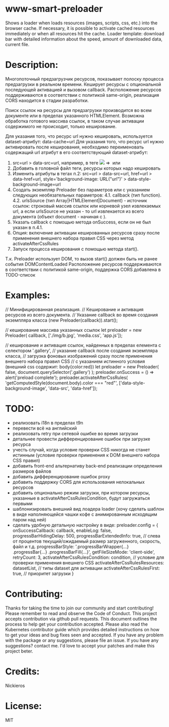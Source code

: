 # www-smart-preloader
Shows a loader when loads resources (images, scripts, css, etc.) into the browser cache. If necessary, it is possible to activate cached resources immediately or when all resources hit the cache. Loader template: download bar with detailed information about the speed, amount of downloaded data, current file.

# Description:
Многопоточный предзагрузчик ресурсов, показывает полоску процесса предзагрузки в реальном времени.
Кеширует ресурсы с опциональной последующей активацией и вызовом callback.
Расположение ресурсов поддерживаются в соответствии с политикой same-origin, реализация CORS находится в стадии разработки.

Поиск ссылок на ресурсы для предзагрузки производится во всем документе или в пределах указанного HTMLElement.
Возможна обработка готового массива ссылок, в таком случае активации содержимого не происходит, только кеширование.

Для указания того, что ресурс url нужно кешировать, используется dataset-атрибут: data-cache=url
Для указания того, что ресурс url нужно активировать после кеширования, необходимо переименовать содержащий url атрибут в его соответствующий dataset-атрибут:
1. src=url > data-src=url, например, в теге <img src=url> => <img data-src=url> или <script src=url> => <script data-src=url>
2. href=url > data-href=url, например, в теге <link href=url rel='stylesheet'> => <link data-href=url rel='stylesheet'>
3. style='background-image: URL("url")' > data-style-background-image=url

Теги с dataset-атрибутами не должны иметь соответствующие атрибуты src, href etc., поскольку это обессмыслит кеширование.
Активация ресурсов происходит автоматически из dataset-атрибутов:
1. data-src=url > src=url
2. data-href=url > href=url
3. data-style-background-image=url > htmlElement.style.backgroundImage = URL('url')
После кеширования и активации ресурсов происходит удаление dataset-атрибутов, чем можно воспользоваться, например, для создания CSS-анимации плавного проявления фона после его активации:
<pre>
div {
     opacity: 1;
     transition: background-color 1s}
div[data-src] {
     opacity: 0}</pre>
     
# Installation:
1. Скопировать файл getFilesSize.php в корневую папку (изменить путь к скрипту можно в методе _getFilesSize). Это скрипт php, который принимает массив ссылок на файлы и возвращает массив их размеров.
2. Скопировать файл Preloader.js в корневую папку
3. Можно, но необязательно копировать шаблон index.html

# Usage:
 1. Добавить в головной файл тег <script src='Preloader.js'></script>
 2. Добавить в головной файл теги, ресурсы которых надо кешировать
 3. Изменить атрибуты в тегах п.2:
    src=url > data-src=url, href=url > data-href=url, style='background-image: URL("url")' > data-style-background-image=url
 4. Создать экземпляр Preloader без параметров или с указанием следующих необязательных параметров:
 4.1. callback (тип function).
 4.2. urlsSource (тип Array<string>|HTMLElement|Document) - источник ссылок: строковый массив ссылок или корневой узел извлекаемых url, а если urlsSource не указан - то url извлекается из всего документа (объект document - начиная с <html>).
 5. Указать callback с помощью метода onSuccess, если он не был указан в п.4.1.
 6. Опция: включение активации кешированных ресурсов сразу после применения внешнего набора правил CSS через метод activateAfterCssRules
 7. Запуск процесса кеширования с помощью метода start().
 
 Т.к. Preloader использует DOM, то вызов start() должен быть не ранее события DOMContentLoaded
 Расположение ресурсов поддерживаются в соответствии с политикой same-origin, поддержка CORS добавлена в TODO-список

# Examples:
// Минифицированная реализация.
// Кеширование и активация ресурсов из всего документа.
// Указание callback во время создания экземпляра класса
(new Preloader(callback)).start();

// кеширование массива указанных ссылок
let preloader = new Preloader(
     callback,
     ['./img/b.jpg', 'media.css', 'app.js']);
     
// кеширование и активация ссылок, найденных в пределах елемента с селектором '.gallery',
// указание callback после создания экземпляра класса,
// загрузка фоновых изображений сразу после применения внешнего набора правил CSS
// с указанием истинного условия (внешний css содержит: body{color:red})
let preloader = new Preloader(
     false,
     document.querySelector('.gallery') );
preloader.onSuccess = () => alert('preload complete');
preloader.activateAfterCssRules(
     'getComputedStyle(document.body).color === "red"',
     ['data-style-background-image', 'data-src', 'data-href']);

# TODO:
- реализовать i18n в пределах t9n
- перевести всё на английский
- реализовать retry при сетевой ошибке во время загрузки
- детальнее провести дифференцирование ошибок при загрузке ресурса
- учесть случай, когда условие проверки CSS никогда не станет истинным (условие проверки применения к DOM внешнего набора CSS правил)
- добавить front-end альтернативу back-end реализации определения размеров файлов
- добавить дифференцирование ошибок proxy
- добавить поддержку CORS для использования нелокальных ресурсов
- добавить опционально режим загрузки, при котором ресурсы, указанные в activateAfterCssRulesCondition, будут загружаться первыми
- шаблонизировать внешний вид лоадера loader (хочу сделать шаблон в виде наполняющейся чашки кофе с анимированным исходящим паром над ней)
- сделать удобную детальную настройку в виде:
preloader.config = {
    onSuccessCallback: callback,
    enableLog: false,
    progressBarHidingDelay: 500,
    progressBarExtendedInfo: true, // слева от процентов текущий/ожидаемый размер загруженного, скорость, файл и т.д.
    progressBarStyle: '.progressBarWrapper{...} .progressBar{...} .progressBarFill{...}',
    getFileSizeMode: 'client-side',
    retryCount: 3,
    activateAfterCssRulesCondition: condition, // условие для проверки применения внешнего CSS
    activateAfterCssRulesResources: datasetList, // типы dataset для активации
    activateAfterCssRulesFirst: true, // приоритет загрузки
}

# Contributing:
Thanks for taking the time to join our community and start contributing!
Please remember to read and observe the Code of Conduct.
This project accepts contribution via github pull requests. This document outlines the process to help get your contribution accepted. Please also read the Kubernetes contributor guide which provides detailed instructions on how to get your ideas and bug fixes seen and accepted.
If you have any problem with the package or any suggestions, please file an issue.
If you have any suggestions? contact me.
I'd love to accept your patches and make this project beter.

# Credits:
Nickieros

# License:
MIT
